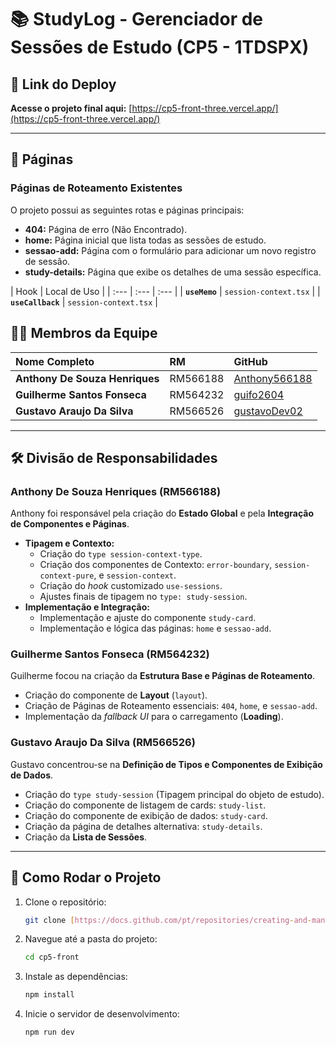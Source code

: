# 📚 StudyLog - Gerenciador de Sessões de Estudo (CP5 - 1TDSPX)

## 🔗 Link do Deploy
**Acesse o projeto final aqui:** [https://cp5-front-three.vercel.app/](https://cp5-front-three.vercel.app/)

---

## 📄 Páginas

### Páginas de Roteamento Existentes
O projeto possui as seguintes rotas e páginas principais:
* **404:** Página de erro (Não Encontrado).
* **home:** Página inicial que lista todas as sessões de estudo.
* **sessao-add:** Página com o formulário para adicionar um novo registro de sessão.
* **study-details:** Página que exibe os detalhes de uma sessão específica.


| Hook | Local de Uso |
| :--- | :--- | :--- |
| **`useMemo`** | `session-context.tsx` |
| **`useCallback`** | `session-context.tsx` |


## 🧑‍💻 Membros da Equipe

| Nome Completo | RM | GitHub |
| :--- | :--- | :--- |
| **Anthony De Souza Henriques** | RM566188 | [Anthony566188](https://github.com/Anthony566188) |
| **Guilherme Santos Fonseca** | RM564232 | [guifo2604](https://github.com/guifo2604) |
| **Gustavo Araujo Da Silva** | RM566526 | [gustavoDev02](https://github.com/gustavoDev02) |

---

## 🛠️ Divisão de Responsabilidades

### Anthony De Souza Henriques (RM566188)
Anthony foi responsável pela criação do **Estado Global** e pela **Integração de Componentes e Páginas**.
* **Tipagem e Contexto:**
    * Criação do `type session-context-type`.
    * Criação dos componentes de Contexto: `error-boundary`, `session-context-pure`, e `session-context`.
    * Criação do *hook* customizado `use-sessions`.
    * Ajustes finais de tipagem no `type: study-session`.
* **Implementação e Integração:**
    * Implementação e ajuste do componente `study-card`.
    * Implementação e lógica das páginas: `home` e `sessao-add`.

### Guilherme Santos Fonseca (RM564232)
Guilherme focou na criação da **Estrutura Base e Páginas de Roteamento**.
* Criação do componente de **Layout** (`layout`).
* Criação de Páginas de Roteamento essenciais: `404`, `home`, e `sessao-add`.
* Implementação da *fallback UI* para o carregamento (**Loading**).

### Gustavo Araujo Da Silva (RM566526)
Gustavo concentrou-se na **Definição de Tipos e Componentes de Exibição de Dados**.
* Criação do `type study-session` (Tipagem principal do objeto de estudo).
* Criação do componente de listagem de cards: `study-list`.
* Criação do componente de exibição de dados: `study-card`.
* Criação da página de detalhes alternativa: `study-details`.
* Criação da **Lista de Sessões**.

---

## 🚀 Como Rodar o Projeto

1.  Clone o repositório:
    ```bash
    git clone [https://docs.github.com/pt/repositories/creating-and-managing-repositories/quickstart-for-repositories](https://docs.github.com/pt/repositories/creating-and-managing-repositories/quickstart-for-repositories)
    ```
2.  Navegue até a pasta do projeto:
    ```bash
    cd cp5-front
    ```
3.  Instale as dependências:
    ```bash
    npm install
    ```
4.  Inicie o servidor de desenvolvimento:
    ```bash
    npm run dev
    ```
